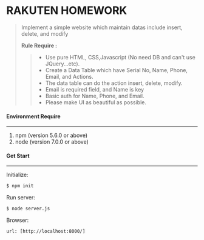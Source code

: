 # RAKUTEN HOMEWORK
> Implement a simple website which maintain datas include insert, delete, and modify
>
> **Rule Require :**    
>> - Use pure HTML, CSS,Javascript (No need DB and can't use JQuery...etc).
>> - Create a Data Table which have Serial No, Name, Phone, Email, and Actions.
>> - The data table can do the action insert, delete, modify.
>> - Email is required field, and Name is key
>> - Basic auth for Name, Phone, and Email.
>> - Please make UI as beautiful as possible.

#### Environment Require
----
1. npm (version 5.6.0 or above)
2. node (version 7.0.0 or above)

#### Get Start
----
Initialize: 
```sh
$ npm init
```
Run server: 
```sh
$ node server.js
```
Browser: 
```
url: [http://localhost:8000/]
```

